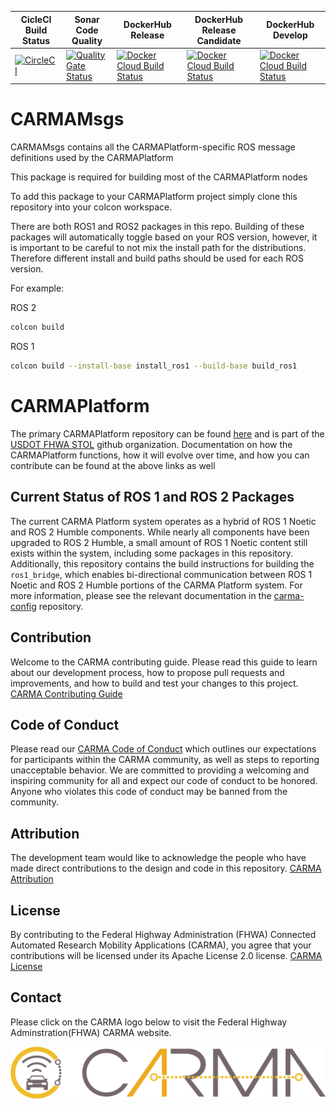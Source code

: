 | CicleCI Build Status | Sonar Code Quality | DockerHub Release | DockerHub Release Candidate | DockerHub Develop |
|------|-----|-----|-----|-----|
[![CircleCI](https://img.shields.io/circleci/build/gh/usdot-fhwa-stol/carma-msgs/develop?label=CircleCI)](https://app.circleci.com/pipelines/github/usdot-fhwa-stol/carma-msgs?branch=develop) | [![Quality Gate Status](https://sonarcloud.io/api/project_badges/measure?project=usdot-fhwa-stol_CARMAMsgs&metric=alert_status)](https://sonarcloud.io/dashboard?id=usdot-fhwa-stol_CARMAMsgs) | [![Docker Cloud Build Status](https://img.shields.io/docker/cloud/build/usdotfhwastol/carma-msgs?label=carma-msgs)](https://hub.docker.com/repository/docker/usdotfhwastol/carma-msgs) | [![Docker Cloud Build Status](https://img.shields.io/docker/cloud/build/usdotfhwastolcandidate/carma-msgs?label=carma-msgs)](https://hub.docker.com/repository/docker/usdotfhwastolcandidate/carma-msgs) | [![Docker Cloud Build Status](https://img.shields.io/docker/cloud/build/usdotfhwastoldev/carma-msgs?label=carma-msgs)](https://hub.docker.com/repository/docker/usdotfhwastoldev/carma-msgs)


# CARMAMsgs
CARMAMsgs contains all the CARMAPlatform-specific ROS message definitions used by the CARMAPlatform

This package is required for building most of the CARMAPlatform nodes

To add this package to your CARMAPlatform project simply clone this repository into your colcon workspace.

There are both ROS1 and ROS2 packages in this repo. Building of these packages will automatically toggle based on your ROS version, however,
it is important to be careful to not mix the install path for the distributions. Therefore different install and build paths should be used for each ROS version.

For example:

ROS 2

```bash
colcon build
```

ROS 1

```bash
colcon build --install-base install_ros1 --build-base build_ros1
```

# CARMAPlatform
The primary CARMAPlatform repository can be found [here](https://github.com/usdot-fhwa-stol/carma-platform) and is part of the [USDOT FHWA STOL](https://github.com/usdot-fhwa-stol/)
github organization. Documentation on how the CARMAPlatform functions, how it will evolve over time, and how you can contribute can be found at the above links as well

## Current Status of ROS 1 and ROS 2 Packages
The current CARMA Platform system operates as a hybrid of ROS 1 Noetic and ROS 2 Humble components. While nearly all components have been upgraded to ROS 2 Humble, a small amount of ROS 1 Noetic content still exists within the system, including some packages in this repository. Additionally, this repository contains the build instructions for building the `ros1_bridge`, which enables bi-directional communication between ROS 1 Noetic and ROS 2 Humble portions of the CARMA Platform system. For more information, please see the relevant documentation in the [carma-config](https://github.com/usdot-fhwa-stol/carma-config?tab=readme-ov-file#current-status-of-hybrid-ros-1ros-2-system) repository.

## Contribution
Welcome to the CARMA contributing guide. Please read this guide to learn about our development process, how to propose pull requests and improvements, and how to build and test your changes to this project. [CARMA Contributing Guide](https://github.com/usdot-fhwa-stol/carma-platform/blob/develop/Contributing.md)

## Code of Conduct
Please read our [CARMA Code of Conduct](https://github.com/usdot-fhwa-stol/carma-platform/blob/develop/Code_of_Conduct.md) which outlines our expectations for participants within the CARMA community, as well as steps to reporting unacceptable behavior. We are committed to providing a welcoming and inspiring community for all and expect our code of conduct to be honored. Anyone who violates this code of conduct may be banned from the community.

## Attribution
The development team would like to acknowledge the people who have made direct contributions to the design and code in this repository. [CARMA Attribution](https://github.com/usdot-fhwa-stol/carma-platform/blob/develop/ATTRIBUTION.txt)

## License
By contributing to the Federal Highway Administration (FHWA) Connected Automated Research Mobility Applications (CARMA), you agree that your contributions will be licensed under its Apache License 2.0 license. [CARMA License](https://github.com/usdot-fhwa-stol/carma-platform/blob/develop/docs/License.md)

## Contact
Please click on the CARMA logo below to visit the Federal Highway Adminstration(FHWA) CARMA website.

[![CARMA Image](https://raw.githubusercontent.com/usdot-fhwa-stol/carma-platform/develop/docs/image/CARMA_icon.png)](https://highways.dot.gov/research/research-programs/operations/CARMA)
